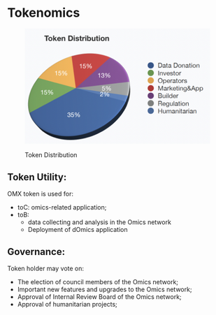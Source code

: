 # Tokenomics

<figure><img src=".gitbook/assets/image.png" alt=""><figcaption><p>Token Distribution</p></figcaption></figure>

## Token Utility:  
OMX token is used for: 
* toC: omics-related application; 
* toB: 
    * data collecting and analysis in the Omics network
    * Deployment of dOmics application

## Governance:
Token holder may vote on:
* The election of council members of the Omics network;
* Important new features and upgrades to the Omics network;
* Approval of Internal Review Board of the Omics network;
* Approval of humanitarian projects;